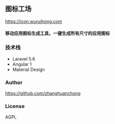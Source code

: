 ## 图标工场

https://icon.wuruihong.com

#### 移动应用图标生成工具，一键生成所有尺寸的应用图标

### 技术栈

* Laravel 5.6
* Angular 1
* Material Design

### Author
https://github.com/zhanghuanchong

### License
AGPL